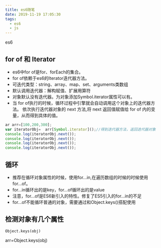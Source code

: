 ```yaml
---
title: es6随笔
date: 2019-11-19 17:05:30
tags: 
  - es6
  - js
---
```


es6
<!-- more -->

## for of 和 Iterator

+ es6中for of是for、forEach的集合。
+ for of依赖于es6的Iterator迭代器方法。
+ 可迭代类型：string、array、map、set、arguments类数组
+ 默认调用迭代器：解构赋值、扩展用算符
+ 对象默认没有迭代器。为对象添加Symbol.iterator属性可以有。
+ 当 for of执行的时候，循环过程中引擎就会自动调用这个对象上的迭代器方法。
依次执行迭代器对象的 next 方法,将 next 返回值赋值给 for of 内的变量，从而得到具体的值。

```js
ar arr=[100,200,300];
var iteratorObj=  arr[Symbol.iterator]();//得到迭代器方法，返回迭代器对象
console.log(iteratorObj.next());
console.log(iteratorObj.next());
console.log(iteratorObj.next());
console.log(iteratorObj.next());
```

## 循环

+ 推荐在循环对象属性的时候，使用for...in,在遍历数组的时候的时候使用for...of。
+ for...in循环出的是key，for...of循环出的是value
+ 注意，for...of是ES6新引入的特性。修复了ES5引入的for...in的不足
+ for...of不能循环普通的对象，需要通过和Object.keys()搭配使用

## 检测对象有几个属性

`Object.keys(obj)`

arr=Object.keys(obj)
